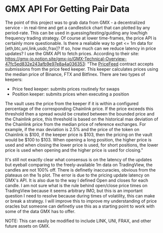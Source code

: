 # GMX API For Getting Pair Data

The point of this project was to grab data from GMX - a decentralized service - in real-time and get a candlestick chart that can plotted by any period-rate. This can be used in guessing/testing/guiding any low/high frequency trading strategy. Of course at lower time-frames, the price API is certainly more questionable. Is there a realiable way to get <= 1m data for [eth,btc,uni,link,usdc,frax]? If so, how much can we reduce latency in price updates? I use the GMX API to fetch prices. According to their site: https://gmx-io.notion.site/gmx-io/GMX-Technical-Overview-47fc5ed832e243afb9e97e8a4a036353:
"The [PriceFeed](https://github.com/gmx-io/gmx-contracts/blob/master/contracts/oracle/FastPriceFeed.sol) contract accepts submissions from the price feed keeper. This keeper calculates prices using the median price of Binance, FTX and Bitfinex. There are two types of keepers:

- Price feed keeper: submits prices routinely for swaps
- Position keeper: submits prices when executing a position

The vault uses the price from the keeper if it is within a configured percentage of the corresponding Chainlink price. If the price exceeds this threshold then a spread would be created between the bounded price and the Chainlink price, this threshold is based on the historical max deviation of the Chainlink price from the median price of reference exchanges. For example, if the max deviation is 2.5% and the price of the token on Chainlink is $100, if the keeper price is $103, then the pricing on the vault would be $100 to $103. When opening a long position, the higher price is used and when closing the lower price is used, for short positions, the lower price is used when opening and the higher price is used for closing."

It's still not exactly clear what consensus is on the latency of the updates but eyeball comparing to the freely-available 1m data on TradingView, the candles are not 100% off. There is definetly inaccuracies, obvious from the plateaus on the 1s plot. The error is due to the pricing update latency on GMX's API. It is also due to the way I defined Open and closes for each candle. I am not sure what is the rule behind open/close price times on TradingView because it seems arbitrary IMO, but this is an important question I need to resolve because during times of volatility, this can make or break a strategy. I will improve this to improve my understanding of price oracles but someone can definetly use this as a starting point to work with some of the data GMX has to offer.

NOTE: This can easily be modified to include LINK, UNI, FRAX, and other future assets on GMX.

